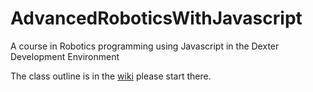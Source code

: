 # AdvancedRoboticsWithJavascript
A course in Robotics programming using Javascript in the Dexter Development Environment

The class outline is in the [wiki](https://github.com/JamesNewton/AdvancedRoboticsWithJavascript/wiki) please start there.
